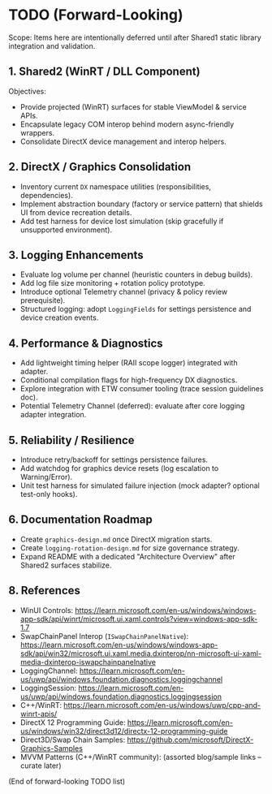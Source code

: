 # TODO (Forward-Looking)

Scope: Items here are intentionally deferred until after Shared1 static library integration and validation.

## 1. Shared2 (WinRT / DLL Component)

Objectives:
- Provide projected (WinRT) surfaces for stable ViewModel & service APIs.
- Encapsulate legacy COM interop behind modern async-friendly wrappers.
- Consolidate DirectX device management and interop helpers.

## 2. DirectX / Graphics Consolidation
- Inventory current `DX` namespace utilities (responsibilities, dependencies).
- Implement abstraction boundary (factory or service pattern) that shields UI from device recreation details.
- Add test harness for device lost simulation (skip gracefully if unsupported environment).

## 3. Logging Enhancements
- Evaluate log volume per channel (heuristic counters in debug builds).
- Add log file size monitoring + rotation policy prototype.
- Introduce optional Telemetry channel (privacy & policy review prerequisite).
- Structured logging: adopt `LoggingFields` for settings persistence and device creation events.

## 4. Performance & Diagnostics
- Add lightweight timing helper (RAII scope logger) integrated with adapter.
- Conditional compilation flags for high-frequency DX diagnostics.
- Explore integration with ETW consumer tooling (trace session guidelines doc).
- Potential Telemetry Channel (deferred): evaluate after core logging adapter integration.

## 5. Reliability / Resilience
- Introduce retry/backoff for settings persistence failures.
- Add watchdog for graphics device resets (log escalation to Warning/Error).
- Unit test harness for simulated failure injection (mock adapter? optional test-only hooks).

## 6. Documentation Roadmap
- Create `graphics-design.md` once DirectX migration starts.
- Create `logging-rotation-design.md` for size governance strategy.
- Expand README with a dedicated "Architecture Overview" after Shared2 surfaces stabilize.

## 8. References
- WinUI Controls: https://learn.microsoft.com/en-us/windows/windows-app-sdk/api/winrt/microsoft.ui.xaml.controls?view=windows-app-sdk-1.7
- SwapChainPanel Interop (`ISwapChainPanelNative`): https://learn.microsoft.com/en-us/windows/windows-app-sdk/api/win32/microsoft.ui.xaml.media.dxinterop/nn-microsoft-ui-xaml-media-dxinterop-iswapchainpanelnative
- LoggingChannel: https://learn.microsoft.com/en-us/uwp/api/windows.foundation.diagnostics.loggingchannel
- LoggingSession: https://learn.microsoft.com/en-us/uwp/api/windows.foundation.diagnostics.loggingsession
- C++/WinRT: https://learn.microsoft.com/en-us/windows/uwp/cpp-and-winrt-apis/
- DirectX 12 Programming Guide: https://learn.microsoft.com/en-us/windows/win32/direct3d12/directx-12-programming-guide
- Direct3D/Swap Chain Samples: https://github.com/microsoft/DirectX-Graphics-Samples
- MVVM Patterns (C++/WinRT community): (assorted blog/sample links – curate later)

(End of forward-looking TODO list)
